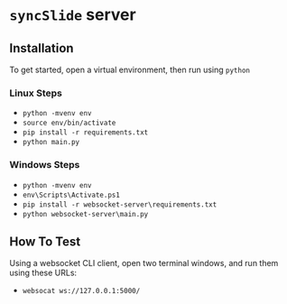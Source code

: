 # `syncSlide` server

## Installation

To get started, open a virtual environment, then run using `python`

### Linux Steps

- `python -mvenv env`
- `source env/bin/activate`
- `pip install -r requirements.txt`
- `python main.py`

### Windows Steps

- `python -mvenv env`
- `env\Scripts\Activate.ps1`
- `pip install -r websocket-server\requirements.txt`
- `python websocket-server\main.py`

## How To Test

Using a websocket CLI client, open two terminal windows, and run them using these URLs:

- `websocat ws://127.0.0.1:5000/`
